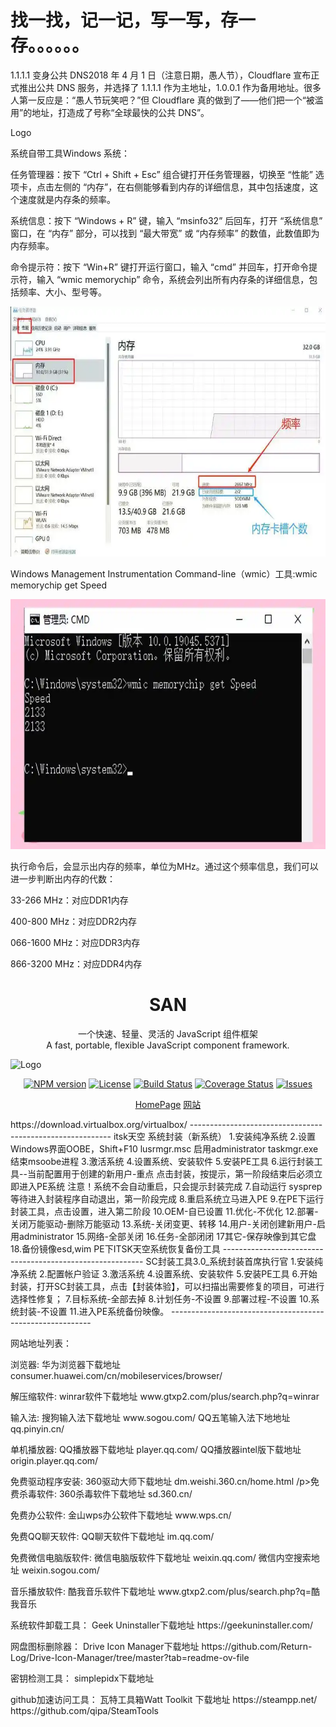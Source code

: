 # 找一找，记一记，写一写，存一存。。。。。。

1.1.1.1 变身公共 DNS2018 年 4 月 1 日（注意日期，愚人节），Cloudflare 宣布正式推出公共 DNS 服务，并选择了 1.1.1.1 作为主地址，1.0.0.1 作为备用地址。很多人第一反应是：“愚人节玩笑吧？”但 Cloudflare 真的做到了——他们把一个“被滥用”的地址，打造成了号称“全球最快的公共 DNS”。

Logo

<p>系统自带工具Windows 系统：</p>
<p>任务管理器：按下 “Ctrl + Shift + Esc” 组合键打开任务管理器，切换至 “性能” 选项卡，点击左侧的 “内存”，在右侧能够看到内存的详细信息，其中包括速度，这个速度就是内存条的频率。</p>

<p>系统信息：按下 “Windows + R” 键，输入 “msinfo32” 后回车，打开 “系统信息” 窗口，在 “内存” 部分，可以找到 “最大带宽” 或 “内存频率” 的数值，此数值即为内存频率。</p>

<p>命令提示符：按下 “Win+R” 键打开运行窗口，输入 “cmd” 并回车，打开命令提示符，输入 “wmic memorychip” 命令，系统会列出所有内存条的详细信息，包括频率、大小、型号等。</p>
        <img src="https://github.com/hzwenlen/Please-look-here-first/blob/main/63d0f703918fa0eca806a4c2b3645cfe3e6ddbc4.webp" alt="Logo" height="400">
<p>Windows Management Instrumentation Command-line（wmic）工具:wmic memorychip get Speed</p>
        <img src="https://github.com/hzwenlen/Please-look-here-first/blob/main/wmic-memorychip-get-speed.webp" alt="Logo" height="400">
<p>执行命令后，会显示出内存的频率，单位为MHz。通过这个频率信息，我们可以进一步判断出内存的代数：</p>

33-266 MHz：对应DDR1内存

400-800 MHz：对应DDR2内存

066-1600 MHz：对应DDR3内存

866-3200 MHz：对应DDR4内存

<h1 align="center">SAN</h1>

<p align="center">
一个快速、轻量、灵活的 JavaScript 组件框架
<br>
A fast, portable, flexible JavaScript component framework.
</p>
        <img src="https://baidu.github.io/san/img/logo-colorful.svg" alt="Logo" height="220">
<p align="center">
  <a href="https://www.npmjs.com/package/san"><img src="http://img.shields.io/npm/v/san.svg?style=flat-square" alt="NPM version"></a>
  <a href="https://www.npmjs.com/package/san"><img src="https://img.shields.io/github/license/baidu/san.svg?style=flat-square" alt="License"></a>
  <a href="https://github.com/baidu/san/actions"><img src="https://github.com/baidu/san/workflows/CI/badge.svg" alt="Build Status"></a>
  <a href="https://coveralls.io/github/baidu/san?branch=master"><img src="https://img.shields.io/coveralls/github/baidu/san.svg?style=flat-square" alt="Coverage Status"></a>
  <a href="https://github.com/baidu/san/issues"><img src="https://img.shields.io/github/issues/baidu/san.svg?style=flat-square" alt="Issues"></a>
</p>

<p align="center">
  <a href="https://baidu.github.io/san/en/index.html" target="_blank">HomePage</a>
  <a href="https://baidu.github.io/san/" target="_blank">网站</a>
</p>
https://download.virtualbox.org/virtualbox/
----------------------------------------------------------
itsk天空
系统封装（新系统）
1.安装纯净系统
2.设置Windows界面OOBE，Shift+F10
   lusrmgr.msc 启用administrator
   taskmgr.exe 结束msoobe进程
3.激活系统
4.设置系统、安装软件
5.安装PE工具
6.运行封装工具--当前配置用于创建的新用户-重点
点击封装，按提示，第一阶段结束后必须立即进入PE系统
注意！系统不会自动重启，只会提示封装完成
7.自动运行 sysprep 等待进入封装程序自动退出，第一阶段完成
8.重启系统立马进入PE
9.在PE下运行封装工具，点击设置，进入第二阶段
10.OEM-自已设置
11.优化-不优化
12.部署-关闭万能驱动-删除万能驱动
13.系统-关闭变更、转移
14.用户-关闭创建新用户-启用administrator
15.网络-全部关闭
16.任务-全部闭闭
17其它-保存映像到其它盘
18.备份镜像esd,wim PE下ITSK天空系统恢复备份工具
----------------------------------------------------------
SC封装工具3.0_系统封装首席执行官
1.安装纯净系统
2.配置帐户验证
3.激活系统
4.设置系统、安装软件
5.安装PE工具
6.开始封装，打开SC封装工具，点击【封装体验】，可以扫描出需要修复的项目，可进行选择性修复；
7.目标系统-全部去掉
8.计划任务-不设置
9.部署过程-不设置
10.系统封装-不设置
11.进入PE系统备份映像。
----------------------------------------------------------
<p>网站地址列表：</p>
<p>浏览器:
华为浏览器下载地址  consumer.huawei.com/cn/mobileservices/browser/</p>
<p>解压缩软件:
winrar软件下载地址  www.gtxp2.com/plus/search.php?q=winrar
<p>输入法:
搜狗输入法下载地址  www.sogou.com/
QQ五笔输入法下地地址  qq.pinyin.cn/
<p>单机播放器:
QQ播放器下载地址  player.qq.com/
QQ播放器intel版下载地址  origin.player.qq.com/
<p>免费驱动程序安装:
360驱动大师下载地址  dm.weishi.360.cn/home.html
/p>免费杀毒软件:
360杀毒软件下载地址  sd.360.cn/
<p>免费办公软件:
金山wps办公软件下载地址  www.wps.cn/
<p>免费QQ聊天软件:
QQ聊天软件下载地址  im.qq.com/
<p>免费微信电脑版软件:
微信电脑版软件下载地址  weixin.qq.com/
微信内空搜索地址  weixin.sogou.com/
<p>音乐播放软件:
酷我音乐软件下载地址  www.gtxp2.com/plus/search.php?q=酷我音乐</p>
<p>系统软件卸载工具：
Geek Uninstaller下载地址 https://geekuninstaller.com/
<p>网盘图标删除器：
Drive Icon Manager下载地址 https://github.com/Return-Log/Drive-Icon-Manager/tree/master?tab=readme-ov-file
<p>密钥检测工具：
simplepidx下载地址 </p>
<p>github加速访问工具：
瓦特工具箱Watt Toolkit 下载地址 https://steampp.net/
https://github.com/qipa/SteamTools</p>
